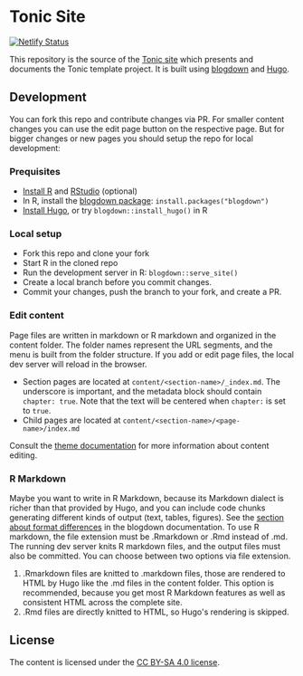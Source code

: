 # Tonic Site

[![Netlify Status](https://api.netlify.com/api/v1/badges/19f789eb-dc29-44bf-bd8f-c676f7eeeb27/deploy-status)](https://app.netlify.com/sites/gin-tonic/deploys)

This repository is the source of the [Tonic site]
which presents and documents the Tonic template project.
It is built using [blogdown] and [Hugo].

## Development

You can fork this repo and contribute changes via PR.
For smaller content changes you can use the edit page button on the respective page.
But for bigger changes or new pages you should setup the repo for local development:

### Prequisites

- [Install R][R] and [RStudio] (optional)
- In R, install the [blogdown package][blogdown]: `install.packages("blogdown")`
- [Install Hugo][Hugo], or try `blogdown::install_hugo()` in R

### Local setup

- Fork this repo and clone your fork
- Start R in the cloned repo
- Run the development server in R: `blogdown::serve_site()`
- Create a local branch before you commit changes.
- Commit your changes, push the branch to your fork, and create a PR.

### Edit content

Page files are written in markdown or R markdown and organized in the content folder.
The folder names represent the URL segments, and the menu is built from the folder structure.
If you add or edit page files, the local dev server will reload in the browser.

- Section pages are located at `content/<section-name>/_index.md`.
  The underscore is important, and the metadata block should contain `chapter: true`. Note that the text will be centered when `chapter:` is set to `true`.
- Child pages are located at `content/<section-name>/<page-name>/index.md`

Consult the [theme documentation] for more information about content editing.

### R Markdown

Maybe you want to write in R Markdown, because its Markdown dialect is richer than that provided by Hugo, and you can include code chunks generating different kinds of output (text, tables, figures).
See the [section about format differences][format differences] in the blogdown documentation.
To use R markdown, the file extension must be .Rmarkdown or .Rmd instead of .md.
The running dev server knits R markdown files, and the output files must also be committed.
You can choose between two options via file extension.

1. .Rmarkdown files are knitted to .markdown files,
   those are rendered to HTML by Hugo like the .md files in the content folder.
   This option is recommended, because you get most R Markdown features as well as consistent HTML across the complete site.
2. .Rmd files are directly knitted to HTML, so Hugo's rendering is skipped.

## License

The content is licensed under the [CC BY-SA 4.0 license].

[Tonic site]: https://gin-tonic.netlify.app
[blogdown]: https://github.com/rstudio/blogdown
[Hugo]: https://gohugo.io/
[R]: https://cran.r-project.org
[RStudio]: https://www.rstudio.com/products/rstudio/download/#download
[theme documentation]: https://themes.gohugo.io//theme/hugo-theme-learn/en
[format differences]: https://bookdown.org/yihui/blogdown/output-format.html
[CC BY-SA 4.0 license]: https://creativecommons.org/licenses/by-sa/4.0/

